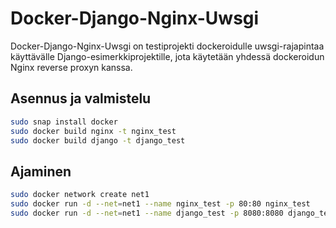 # Docker-Django-Nginx-Uwsgi

Docker-Django-Nginx-Uwsgi on testiprojekti dockeroidulle
uwsgi-rajapintaa käyttävälle Django-esimerkkiprojektille, 
jota käytetään yhdessä dockeroidun Nginx
reverse proxyn kanssa.

## Asennus ja valmistelu

```bash
sudo snap install docker
sudo docker build nginx -t nginx_test
sudo docker build django -t django_test
```

## Ajaminen

```bash
sudo docker network create net1 
sudo docker run -d --net=net1 --name nginx_test -p 80:80 nginx_test
sudo docker run -d --net=net1 --name django_test -p 8080:8080 django_test
```
